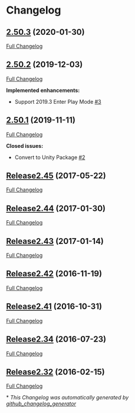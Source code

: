 # Changelog

## [2.50.3](https://github.com/johannesdeml/LeanTween/tree/2.50.3) (2020-01-30)

[Full Changelog](https://github.com/johannesdeml/LeanTween/compare/2.50.2...2.50.3)

## [2.50.2](https://github.com/johannesdeml/LeanTween/tree/2.50.2) (2019-12-03)

[Full Changelog](https://github.com/johannesdeml/LeanTween/compare/2.50.1...2.50.2)

**Implemented enhancements:**

- Support 2019.3 Enter Play Mode [\#3](https://github.com/JohannesDeml/LeanTween/issues/3)

## [2.50.1](https://github.com/johannesdeml/LeanTween/tree/2.50.1) (2019-11-11)

[Full Changelog](https://github.com/johannesdeml/LeanTween/compare/Release2.45...2.50.1)

**Closed issues:**

- Convert to Unity Package [\#2](https://github.com/JohannesDeml/LeanTween/issues/2)

## [Release2.45](https://github.com/johannesdeml/LeanTween/tree/Release2.45) (2017-05-22)

[Full Changelog](https://github.com/johannesdeml/LeanTween/compare/Release2.44...Release2.45)

## [Release2.44](https://github.com/johannesdeml/LeanTween/tree/Release2.44) (2017-01-30)

[Full Changelog](https://github.com/johannesdeml/LeanTween/compare/Release2.43...Release2.44)

## [Release2.43](https://github.com/johannesdeml/LeanTween/tree/Release2.43) (2017-01-14)

[Full Changelog](https://github.com/johannesdeml/LeanTween/compare/Release2.42...Release2.43)

## [Release2.42](https://github.com/johannesdeml/LeanTween/tree/Release2.42) (2016-11-19)

[Full Changelog](https://github.com/johannesdeml/LeanTween/compare/Release2.41...Release2.42)

## [Release2.41](https://github.com/johannesdeml/LeanTween/tree/Release2.41) (2016-10-31)

[Full Changelog](https://github.com/johannesdeml/LeanTween/compare/Release2.34...Release2.41)

## [Release2.34](https://github.com/johannesdeml/LeanTween/tree/Release2.34) (2016-07-23)

[Full Changelog](https://github.com/johannesdeml/LeanTween/compare/Release2.32...Release2.34)

## [Release2.32](https://github.com/johannesdeml/LeanTween/tree/Release2.32) (2016-02-15)

[Full Changelog](https://github.com/johannesdeml/LeanTween/compare/1115e3d881e8243a750414844ed9b93e8eb4da9e...Release2.32)



\* *This Changelog was automatically generated by [github_changelog_generator](https://github.com/github-changelog-generator/github-changelog-generator)*
